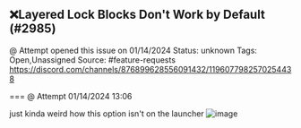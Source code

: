## ❌Layered Lock Blocks Don't Work by Default (#2985)
@ Attempt opened this issue on 01/14/2024
Status: unknown
Tags: Open,Unassigned
Source: #feature-requests https://discord.com/channels/876899628556091432/1196077982570254438


=== @ Attempt 01/14/2024 13:06

just kinda weird how this option isn't on the launcher
![image](https://cdn.discordapp.com/attachments/1196077982570254438/1196077982926778418/image.png?ex=65e475ed&is=65d200ed&hm=c77562f519b7801334931800a2354be53bb985011771bed16aaa697ecfbd5e7d&)
